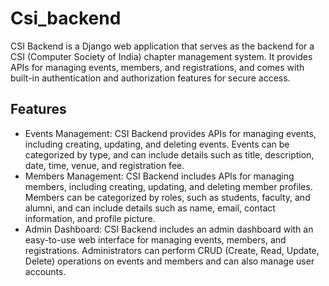 # Csi_backend
CSI Backend is a Django web application that serves as the backend for a CSI (Computer Society of India) chapter management system. It provides APIs for managing events, members, and registrations, and comes with built-in authentication and authorization features for secure access.
## Features 
* Events Management: CSI Backend provides APIs for managing events, including creating, updating, and deleting events. Events can be categorized by type, and can include details such as title, description, date, time, venue, and registration fee.
* Members Management: CSI Backend includes APIs for managing members, including creating, updating, and deleting member profiles. Members can be categorized by roles, such as students, faculty, and alumni, and can include details such as name, email, contact information, and profile picture.
* Admin Dashboard: CSI Backend includes an admin dashboard with an easy-to-use web interface for managing events, members, and registrations. Administrators can perform CRUD (Create, Read, Update, Delete) operations on events and members and can also manage user accounts.
